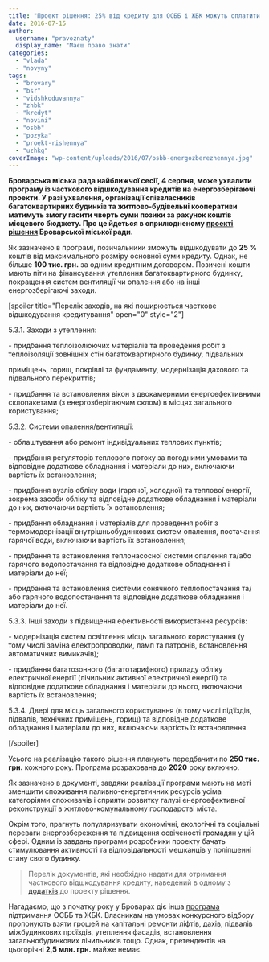 ```yaml
---
title: "Проект рішення: 25% від кредиту для ОСББ і ЖБК можуть оплатити за міські гроші"
date: 2016-07-15
author: 
  username: "pravoznaty"
  display_name: "Маєш право знати"
categories: 
  - "vlada"
  - "novyny"
tags: 
  - "brovary"
  - "bsr"
  - "vidshkoduvannya"
  - "zhbk"
  - "kredyt"
  - "novini"
  - "osbb"
  - "pozyka"
  - "proekt-rishennya"
  - "uzhkg"
coverImage: "wp-content/uploads/2016/07/osbb-energozberezhennya.jpg"
---
```


**Броварська міська рада найближчої сесії, 4 серпня, може ухвалити програму із часткового відшкодування кредитів на енергозберігаючі проекти. У разі ухвалення, організації співвласників багатоквартирних будинків та житлово-будівельні кооперативи матимуть змогу гасити чверть суми позики за рахунок коштів місцевого бюджету. Про це йдеться в оприлюдненому [проекті рішення](http://docs.brovary.org/p38445/07.07.2016) Броварської міської ради.**

Як зазначено в програмі, позичальники зможуть відшкодувати до **25 %** коштів від максимального розміру основної суми кредиту. Однак, не більше **100 тис. грн.** за одним кредитним договором. Позичені кошти мають піти на фінансування утеплення багатоквартирного будинку, покращення систем вентиляції чи опалення або на інші енергозберігаючі заходи.

\[spoiler title="Перелік заходів, на які поширюється часткове відшкодування кредитування" open="0" style="2"\]

5.3.1. Заходи з утеплення:

\- придбання теплоізолюючих матеріалів та проведення робіт з теплоізоляції зовнішніх стін багатоквартирного будинку, підвальних

приміщень, горищ, покрівлі та фундаменту, модернізація дахового та підвального перекриттів;

\- придбання та встановлення вікон з двокамерними енергоефективними склопакетами (з енергозберігаючим склом) в місцях загального користування;

5.3.2. Системи опалення/вентиляції:

\- облаштування або ремонт індивідуальних теплових пунктів;

\- придбання регуляторів теплового потоку за погодними умовами та відповідне додаткове обладнання і матеріали до них, включаючи вартість їх встановлення;

\- придбання вузлів обліку води (гарячої, холодної) та теплової енергії, зокрема засоби обліку та відповідне додаткове обладнання і матеріали до них, включаючи вартість їх встановлення;

\- придбання обладнання і матеріалів для проведення робіт з термомодернізації внутрішньобудинкових систем опалення, постачання гарячої води, включаючи вартість їх встановлення;

\- придбання та встановлення теплонасосної системи опалення та/або гарячого водопостачання та відповідне додаткове обладнання і матеріали до неї;

\- придбання та встановлення системи сонячного теплопостачання та/або гарячого водопостачання та відповідне додаткове обладнання і матеріали до неї.

5.3.3. Інші заходи з підвищення ефективності використання ресурсів:

\- модернізація систем освітлення місць загального користування (у тому числі заміна електропроводки, ламп та патронів, встановлення автоматичних вимикачів);

\- придбання багатозонного (багатотарифного) приладу обліку електричної енергії (лічильник активної електричної енергії) та відповідне додаткове обладнання і матеріали до нього, включаючи вартість їх встановлення;

5.3.4. Двері для місць загального користування (в тому числі під’їздів, підвалів, технічних приміщень, горищ) та відповідне додаткове обладнання і матеріали до них, включаючи вартість їх встановлення.

\[/spoiler\]

Усього на реалізацію такого рішення планують передбачити по **250 тис. грн.** кожного року. Програма розрахована до **2020** року включно.

Як зазначено в документі, завдяки реалізації програми мають на меті зменшити споживання паливно-енергетичних ресурсів усіма категоріями споживачів і сприяти розвитку галузі енергоефективної реконструкції в житлово-комунальному господарстві міста.

Окрім того, прагнуть популяризувати економічні, екологічні та соціальні переваги енергозбереження та підвищення освіченості громадян у цій сфері. Одним із завдань програми розробники проекту бачать стимулювання активності та відповідальності мешканців у поліпшенні стану свого будинку.

> Перелік документів, які необхідно надати для отримання часткового відшкодування кредиту, наведений в одному з [додатків](https://onedrive.live.com/view.aspx?resid=72571393D4771099!7855&ithint=file%2cdocx&app=Word&authkey=!AGDHPkEjmAq48gM) до проекту рішення.

Нагадаємо, що з початку року у Броварах діє інша [програма](https://mpz.brovary.org/upravlinnya-zhg-terminovo-shukaye-ohochyh-vzyaty-groshej-na-pidtrymannya-osbb-i-zhbk/) підтримання ОСББ та ЖБК. Власникам на умовах конкурсного відбору пропонують взяти грошей на капітальні ремонти ліфтів, дахів, підвалів міжбудинкових проїздів, утеплення фасадів, встановлення загальнобудинкових лічильників тощо. Однак, претендентів на цьогорічні **2,5 млн. грн.** майже немає.
